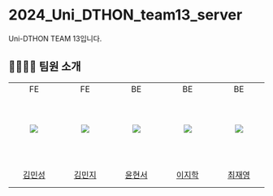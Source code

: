 # 2024_Uni_DTHON_team13_server
Uni-DTHON TEAM 13입니다.

## 👨‍👩‍👧‍👦 팀원 소개
<markdown-accessiblity-table data-catalyst=""><table>
  <tbody>
    <tr>
    <td align="center" width="130px">FE</td>
    <td align="center" width="130px">FE</td>
    <td align="center" width="130px">BE</td>
    <td align="center" width="130px">BE</td>
    <td align="center" width="130px">BE</td>
  </tr>
    <tr height="130px">
    <td align="center" width="130px">
      <a href="https://github.com/marudevelop"><img src="https://avatars.githubusercontent.com/u/105143258?v=4" style="max-width: 100%;"></a>
    </td>
    <td align="center" width="130px">
      <a href="https://github.com/minzix"><img src="https://avatars.githubusercontent.com/u/126869805?v=4" style="max-width: 100%;"></a>
    </td>
    <td align="center" width="130px">
      <a href="https://github.com/gustj3104"><img src="https://avatars.githubusercontent.com/u/128580251?v=4" style="max-width: 100%;"></a>
    </td>
    <td align="center" width="130px">
      <a href="https://github.com/easyhak"><img src="https://avatars.githubusercontent.com/u/48908552?v=4" style="max-width: 100%;"></a>
    </td>
<td align="center" width="130px">
      <a href="https://github.com/Choi-JY1107"><img src="https://avatars.githubusercontent.com/u/52996979?v=4" style="max-width: 100%;"></a>
    </td>
  </tr>
  <tr height="50px">
    <td align="center" width="130px">
      <a href="https://github.com/marudevelop">김민성</a>
    </td>
    <td align="center" width="130px">
      <a href="https://github.com/minzix">김민지</a>
    </td>
    <td align="center" width="130px">
      <a href="https://github.com/gustj3104">윤현서</a>
    </td>
    <td align="center" width="130px">
      <a href="https://github.com/easyhak">이지학</a>
    </td>
    <td align="center" width="130px">
      <a href="https://github.com/Choi-JY1107">최재영</a>
    </td>
  </tr>
</tbody></table></markdown-accessiblity-table>

